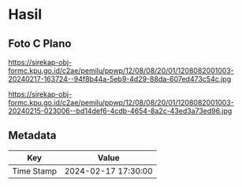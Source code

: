 # Hasil

## Foto C Plano

https://sirekap-obj-formc.kpu.go.id/c2ae/pemilu/ppwp/12/08/08/20/01/1208082001003-20240217-163724--94f8b44a-5eb9-4d29-88da-607ed473c54c.jpg

https://sirekap-obj-formc.kpu.go.id/c2ae/pemilu/ppwp/12/08/08/20/01/1208082001003-20240215-023006--bd14def6-4cdb-4654-8a2c-43ed3a73ed96.jpg


## Metadata

| Key        | Value               |
| ---------- | ------------------- |
| Time Stamp | 2024-02-17 17:30:00 |



